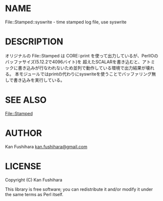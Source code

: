 # NAME

File::Stamped::syswrite - time stamped log file, use syswrite

# DESCRIPTION

オリジナルの File::Stamped は CORE::print を使って出力しているが、PerlIOのバッファサイズ(5.12.2で4096バイト)を
超えたSCALARを書き込むと、アトミックに書き込みが行なわれないため並列で動作している環境で出力結果が壊れる。
本モジュールではprintの代わりにsyswriteを使うことでバッファリング無しで書き込みを実行している。

# SEE ALSO

[File::Stamped](https://metacpan.org/pod/File::Stamped)

# AUTHOR
 

Kan Fushihara <kan.fushihara@gmail.com>
  

# LICENSE
 

Copyright (C) Kan Fushihara
  

This library is free software; you can redistribute it and/or modify
it under the same terms as Perl itself.
   
